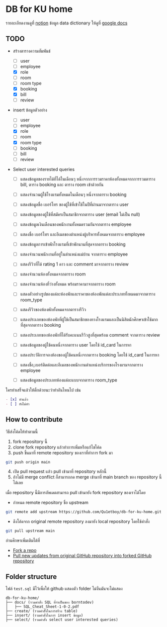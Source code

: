 # DB for KU home

รายละเอียดงานดูที่ [notion](https://qu1etboy.notion.site/Database-Project-d6122872fe4f49c48fbf880d259d2cb3)
ข้อมูล data dictionary ให้ดูที่ [google docs](https://docs.google.com/document/d/1_YznivsezInbEn6D2ZlctefKYy1EYzT1J0xu0eWp374/edit?usp=sharing)

## TODO

- สร้างตารางความสัมพันธ์
  - [ ] user
  - [ ] employee
  - [x] role
  - [ ] room
  - [ ] room type
  - [x] booking
  - [x] bill
  - [ ] review
- insert ข้อมูลตัวอย่าง
  - [ ] user
  - [ ] employee
  - [x] role
  - [ ] room
  - [x] room type
  - [ ] booking
  - [ ] bill
  - [ ] review
- Select user interested queries

  - [ ] แสดงข้อมูลของรายได้ที่ได้ในเดือนๆ หนึ่งจากการรวมราคาห้องทั้งหมดจากการรวมตาราง bill, ตาราง booking และ ตาราง room เข้าด้วยกัน
  - [ ] แสดงจํานวนผู้ใช้โรงแรมทั้งหมดในเดือนๆ หนึ่งจากตาราง booking
  - [ ] แสดงข้อมูลชื่อ เบอร์โทร ของผู้ใช้ที่เข้าใช้ในปีที่ผ่านมาจากตาราง user
  - [ ] แสดงข้อมูลของผู้ใช้ที่สมัครเป็นสมาชิกจากตาราง user (email ไม่เป็น null)
  - [ ] แสดงข้อมูลเงินเดือนของพนักงานทั้งหมดรวมกันจากตาราง employee
  - [ ] แสดงชื่อ เบอร์โทร และอีเมลของตําแหน่งผู้บริหารทั้งหมดจากตาราง employee
  - [ ] แสดงข้อมูลการเข้าพักโรงแรมที่เข้าพักนานที่สุดจากตาราง booking
  - [ ] แสดงจํานวนพนักงานที่อยู๋ในตําแหน่งแม่บ้าน จากตาราง employee
  - [ ] แสดงรีวิวที่ได้ rating 1 ดาว และ comment มาจากตาราง review
  - [ ] แสดงจํานวนห้องทั้งหมดจากตาราง room

  - [ ] แสดงจํานวนห้องที่ว่างทั้งหมด พร้อมราคามาจากตาราง room
  - [ ] แสดงตัวอย่างรูปของแต่ละห้องพักและราคาของห้องพักแต่ละประเภททั้งหมดมาจากตาราง room_type
  - [ ] แสดงรีวิวของห้องพักทั้งหมดจากตารางรีวิว
  - [ ] แสดงประเภทของห้องพักที่ผู้ใช้เป็นสมาชิกของทางโรงแรมและเป็นนิสิตนักศึกษาเข้าใช้มากที่สุดจากตาราง booking
  - [ ] แสดงประเภทของห้องพักที่ได้รับคะแนนรีวิวสูงที่สุดพร้อม comment จากตาราง review
  - [ ] แสดงข้อมูลของผู้ใช้คนหนึ่งจากตาราง user โดยใช้ id_card ในการหา
  - [ ] แสดงประวัติการจองห้องของผู้ใช้คนหนึ่งจากตาราง booking โดยใช้ id_card ในการหา
  - [ ] แสดงชื่อ,เบอร์ติดต่อและอีเมลของพนักงานตำแหน่งบริการของโรงแรมจากตาราง employee
  - [ ] แสดงข้อมูลของประเภทห้องแต่ละแบบจากตาราง room_type

ใครทําเสร็จแล้วให้ติ้กด้วยนะว่าทําอันไหนไป เช่น

```md
- [x] ทําแล้ว
- [ ] ยังไม่ทํา
```

## How to contribute

วิธีส่งโค้ดให้ทําตามนี้

1. fork repository นี้
2. clone fork repository แล้วทําการเพิ่มหรือแก้ไขโค้ด
3. push ขึ้นมาที่ remote repository ของเราที่ทําการ fork มา

```bash
git push origin main
```

4. เปิด pull request แล้ว pull เข้ามาที่ repository หลักนี้
5. ถ้าไม่มี merge conflict ก็สามารถกด merge เข้ามาที่ main branch ของ repository นี้ได้เลย

เมื่อ repository นี้มีการอัพเดตสามารถ pull เข้ามายัง fork repository ของเราได้โดย

- กําหนด remote repository ชื่อ upstream

```bash
git remote add upstream https://github.com/Qu1etboy/db-for-ku-home.git
```

- ดึงโค้ดจาก original remote repository ลงมายัง local repository โดยใช้คําสั่ง

```bash
git pull upstream main
```

อ่านศึกษาเพิ่มเติมได้ที่

- [Fork a repo](https://docs.github.com/en/get-started/quickstart/fork-a-repo)
- [Pull new updates from original GitHub repository into forked GitHub repository](https://stackoverflow.com/questions/3903817/pull-new-updates-from-original-github-repository-into-forked-github-repository)

## Folder structure

ไฟล์ `test.sql` มีไว้เพื่อให้ github แสดงตัว folder ไม่งั่นมันจะไม่แสดง

```
db-for-ku-home/
├── docs/ (รวมคําสั่ง SQL ที่จําเป็นของ borntodev)
│   ├── SQL_Cheat_Sheet-1-0-2.pdf
├── create/ (รวมคําสัั่งในการสร้าง table)
├── insert/ (รวมคําสั่งในการ insert ข้อมูล)
├── select/ (รวมคําสั่ง select user interested queries)
```
